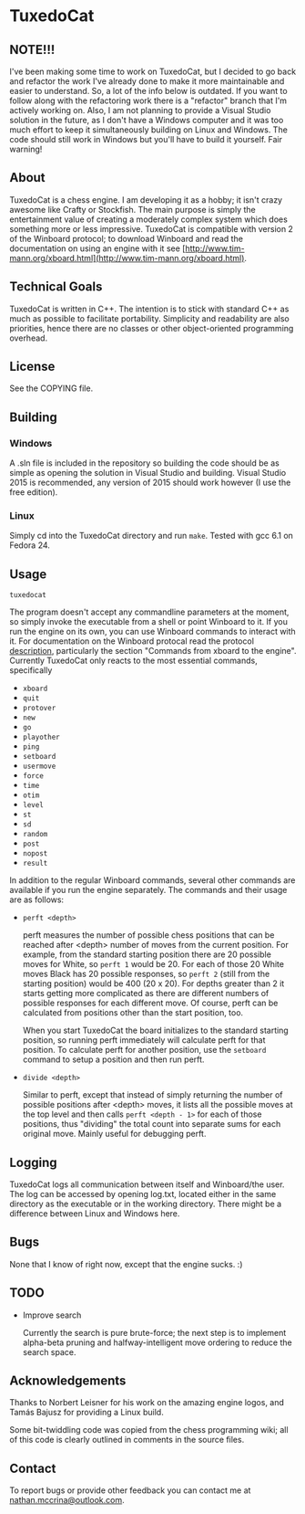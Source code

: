 # TuxedoCat

## NOTE!!!
I've been making some time to work on TuxedoCat, but I decided to go back
and refactor the work I've already done to make it more maintainable and
easier to understand. So, a lot of the info below is outdated. If you
want to follow along with the refactoring work there is a "refactor"
branch that I'm actively working on. Also, I am not planning to provide
a Visual Studio solution in the future, as I don't have a Windows computer
and it was too much effort to keep it simultaneously building on Linux
and Windows. The code should still work in Windows but you'll have to
build it yourself. Fair warning!

## About

TuxedoCat is a chess engine. I am developing it as a hobby; it isn't crazy
awesome like Crafty or Stockfish. The main purpose is simply the
entertainment value of creating a moderately complex system which does
something more or less impressive. TuxedoCat is compatible with version 2 of
the Winboard protocol; to download Winboard and read the documentation on
using an engine with it see
[http://www.tim-mann.org/xboard.html](http://www.tim-mann.org/xboard.html).

## Technical Goals

TuxedoCat is written in C++. The intention is to stick with standard C++ as
much as possible to facilitate portability. Simplicity and readability are also
priorities, hence there are no classes or other object-oriented programming
overhead. 

## License

See the COPYING file.

## Building

### Windows

A .sln file is included in the repository so building the code should be as
simple as opening the solution in Visual Studio and building. Visual Studio
2015 is recommended, any version of 2015 should work however (I use the free
edition).


### Linux

Simply cd into the TuxedoCat directory and run `make`. Tested with gcc 6.1 on
Fedora 24.

## Usage

`tuxedocat`

The program doesn't accept any commandline parameters at the moment, so simply
invoke the executable from a shell or point Winboard to it. If you run the
engine on its own, you can use Winboard commands to interact with it. For
documentation on the Winboard protocal read the protocol
[description](http://www.open-aurec.com/wbforum/WinBoard/engine-intf.html),
particularly the section "Commands from xboard to the engine". Currently
TuxedoCat only reacts to the most essential commands, specifically

* `xboard`
* `quit`
* `protover`
* `new`
* `go`
* `playother`
* `ping`
* `setboard`
* `usermove`
* `force`
* `time`
* `otim`
* `level`
* `st`
* `sd`
* `random`
* `post`
* `nopost`
* `result`

In addition to the regular Winboard commands, several other commands are
available if you run the engine separately. The commands and their usage are
as follows:

* `perft <depth>`

    perft measures the number of possible chess positions that can be reached
    after &lt;depth&gt; number of moves from the current position. For example, from
    the standard starting position there are 20 possible moves for White, so
    `perft 1` would be 20. For each of those 20 White moves Black has 20 possible
    responses, so `perft 2` (still from the starting position) would be 400
    (20 x 20). For depths greater than 2 it starts getting more complicated as
    there are different numbers of possible responses for each different move.
    Of course, perft can be calculated from positions other than the start
    position, too. 
    
    When you start TuxedoCat the board initializes to the standard starting
    position, so running perft immediately will calculate perft for that
    position. To calculate perft for another position, use the `setboard`
    command to setup a position and then run perft.
    
* `divide <depth>`

    Similar to perft, except that instead of simply returning the number of
    possible positions after &lt;depth&gt; moves, it lists all the possible moves at
    the top level and then calls `perft <depth - 1>` for each of those
    positions, thus "dividing" the total count into separate sums for each
    original move. Mainly useful for debugging perft.

## Logging

TuxedoCat logs all communication between itself and Winboard/the user. The log
can be accessed by opening log.txt, located either in the same directory as the
executable or in the working directory. There might be a difference between
Linux and Windows here.

## Bugs

None that I know of right now, except that the engine sucks. :)

## TODO
	
* Improve search

	Currently the search is pure brute-force; the next step is to implement
	alpha-beta pruning and halfway-intelligent move ordering to reduce the
	search space.


## Acknowledgements

Thanks to Norbert Leisner for his work on the amazing engine logos, and Tamás
Bajusz for providing a Linux build.

Some bit-twiddling code was copied from the chess programming wiki; all of this
code is clearly outlined in comments in the source files.

## Contact

To report bugs or provide other feedback you can contact me at
nathan.mccrina@outlook.com.
